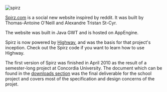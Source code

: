 ![spirz](http://home.apptao.net/spirz.png)

[Spirz.com](http://spirz.com) is a social new website inspired by reddit. It was built by Thomas-Antoine O'Neill and Alexandre Tristan St-Cyr.

The website was built in Java GWT and is hosted on AppEngine.

Spirz is now powered by [Highway](http://github.com/taoneill/highway), and was the basis for that project's inception. Check out the Spirz code if you want to learn how to use Highway.

The first version of Spirz was finished in April 2010 as the result of a semester-long project at Concordia University. The document which can be found in the [downloads section](http://github.com/taoneill/spirz/downloads) was the final deliverable for the school project and covers most of the specification and design concerns of the projet.

